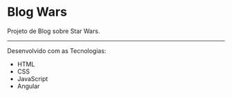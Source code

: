 # Blog Wars

Projeto de Blog sobre Star Wars.<hr>
Desenvolvido com as Tecnologias:
* HTML
* CSS
* JavaScript
* Angular
